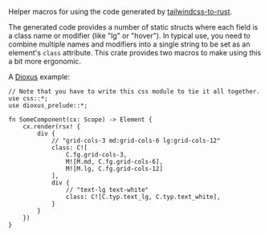 Helper macros for using the code generated by
[tailwindcss-to-rust](https://crates.io/crates/tailwindcss-to-rust).

The generated code provides a number of static structs where each field is
a class name or modifier (like "lg" or "hover"). In typical use, you need
to combine multiple names and modifiers into a single string to be set as
an element's `class` attribute. This crate provides two macros to make
using this a bit more ergonomic.

A [Dioxus](https://dioxuslabs.com/) example:

```rust,ignore
// Note that you have to write this css module to tie it all together.
use css::*;
use dioxus_prelude::*;

fn SomeComponent(cx: Scope) -> Element {
    cx.render(rsx! {
        div {
            // "grid-cols-3 md:grid-cols-6 lg:grid-cols-12"
            class: C![
                C.fg.grid-cols-3,
                M![M.md, C.fg.grid-cols-6],
                M![M.lg, C.fg.grid-cols-12]
            ],
            div {
                // "text-lg text-white"
                class: C![C.typ.text_lg, C.typ.text_white],
            }
        }
    })
}
```
